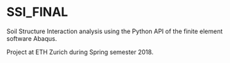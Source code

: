 # SSI_FINAL

Soil Structure Interaction analysis using the Python API of the finite element software Abaqus.

Project at ETH Zurich during Spring semester 2018.
